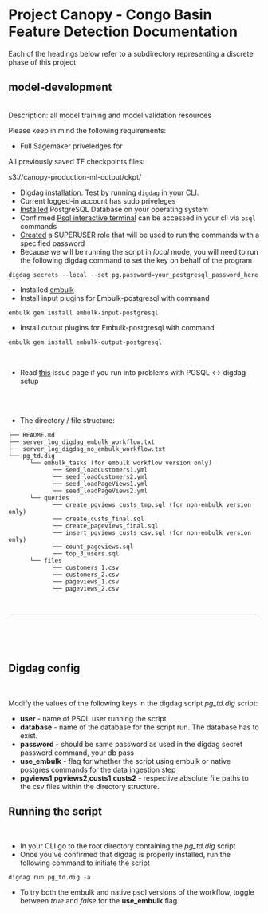 # Project Canopy - Congo Basin Feature Detection Documentation

Each of the headings below refer to a subdirectory representing a discrete phase of this project 


## model-development
 <br />
Description: all model training and model validation resources
<br />

Please keep in mind the following requirements:


* Full Sagemaker priveledges for 


All previously saved TF checkpoints files:

s3://canopy-production-ml-output/ckpt/


* Digdag [installation](https://docs.digdag.io/getting_started.html). Test by running ```digdag``` in your CLI.  
* Current logged-in account has sudo priveleges 
* [Installed](https://www.sqlshack.com/setting-up-a-postgresql-database-on-mac/) PostgreSQL Database on your operating system
* Confirmed [Psql interactive terminal](http://postgresguide.com/utilities/psql.html) can be accessed in your cli via ```psql``` commands 
* [Created](https://tableplus.com/blog/2018/10/how-to-create-superuser-in-postgresql.html) a SUPERUSER role that will be used to run the commands with a specified password 
* Because we will be running the script in <i>local</i> mode, you will need to run the following digdag command to set the key on behalf of the program

```
digdag secrets --local --set pg.password=your_postgresql_password_here
```


* Installed [embulk](https://www.embulk.org/)
* Install input plugins for Embulk-postgresql with command  
```
embulk gem install embulk-input-postgresql
```
* Install output plugins for Embulk-postgresql with command
```
embulk gem install embulk-output-postgresql
```

<br />


* Read [this](https://github.com/treasure-data/digdag/issues/423) issue page if you run into problems with PGSQL <-> digdag setup

<br /> 
<br /> 

* The directory / file structure:



```
├── README.md
├── server_log_digdag_embulk_workflow.txt
├── server_log_digdag_no_embulk_workflow.txt
└── pg_td.dig
      └── embulk_tasks (for embulk workflow version only)
            └── seed_loadCustomers1.yml
            └── seed_loadCustomers2.yml
            └── seed_loadPageViews1.yml
            └── seed_loadPageViews2.yml
      └── queries
            └── create_pgviews_custs_tmp.sql (for non-embulk version only)
            └── create_custs_final.sql
            └── create_pageviews_final.sql
            └── insert_pgviews_custs_csv.sql (for non-embulk version only)
            └── count_pageviews.sql
            └── top_3_users.sql
      └── files
            └── customers_1.csv
            └── customers_2.csv
            └── pageviews_1.csv
            └── pageviews_2.csv 
```



<br /> 

---
<br /> 
<br /> 
<br /> 

## Digdag config  

<br /> 



Modify the values of the following keys in the digdag script <i>pg_td.dig</i> script:

* <b>user</b> - name of PSQL user running the script
* <b>database</b> - name of the database for the script run. The database has to exist. 
* <b>password</b> - should be same password as used in the digdag secret password command, your db pass 
* <b>use_embulk</b> - flag for whether the script using embulk or native postgres commands for the data ingestion step
* <b>pgviews1</b>,<b>pgviews2</b>,<b>custs1</b>,<b>custs2</b> - respective absolute file paths to the csv files within the directory structure.  



##  Running the script 

<br /> 

* In your CLI go to the root directory containing the <i>pg_td.dig</i> script
* Once you've confirmed that digdag is properly installed, run the following command to initiate the script 

```
digdag run pg_td.dig -a
```

* To try both the embulk and native psql versions of the workflow, toggle between <i>true</i> and <i>false</i> for the <b>use_embulk</b> flag 




